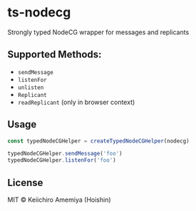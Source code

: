 # ts-nodecg

Strongly typed NodeCG wrapper for messages and replicants

## Supported Methods:

- `sendMessage`
- `listenFor`
- `unlisten`
- `Replicant`
- `readReplicant` (only in browser context)

## Usage

```ts
const typedNodeCGHelper = createTypedNodeCGHelper(nodecg)

typedNodeCGHelper.sendMessage('foo')
typedNodeCGHelper.listenFor('foo')
```

## License

MIT &copy; Keiichiro Amemiya (Hoishin)
